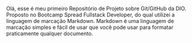 Olá, esse é meu primeiro Repositório de Projeto sobre Git/GitHub da DIO. Proposto no Bootcamp Spread Fullstack Developer, do qual utilizei a linguagem de marcação Markdown. Markdown é uma linguagem de marcação simples e fácil de usar que você pode usar para formatar praticamente qualquer documento.